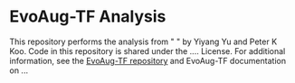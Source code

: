 # EvoAug-TF Analysis

This repository performs the analysis from "   " by Yiyang Yu and Peter K Koo. Code in this repository is shared under the .... License. For additional information, see the [EvoAug-TF repository](https://github.com/54yyyu/evoaug-tf.git) and EvoAug-TF documentation on ...
